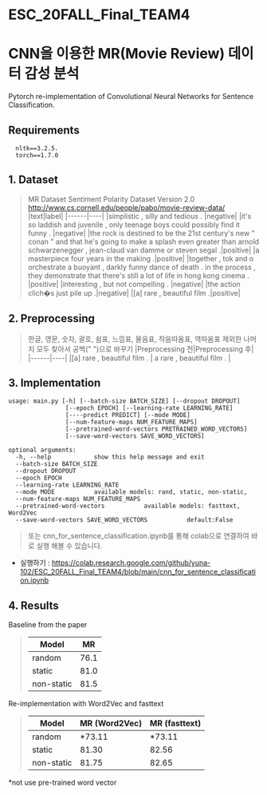 ESC_20FALL_Final_TEAM4
=======================
# CNN을 이용한 MR(Movie Review) 데이터 감성 분석
Pytorch re-implementation of Convolutional Neural Networks for Sentence Classification.

## Requirements

~~~
  nltk==3.2.5.
  torch==1.7.0
~~~

## 1. Dataset
> MR Dataset Sentiment Polarity Dataset Version 2.0  http://www.cs.cornell.edu/people/pabo/movie-review-data/
> |text|label|
> |------|----|
> |simplistic , silly and tedious .	|negative|
> |it's so laddish and juvenile , only teenage boys could possibly find it funny . |negative|
> |the rock is destined to be the 21st century's new " conan " and that he's going to make a splash even greater than arnold schwarzenegger , jean-claud van damme or steven segal .|positive|
> |a masterpiece four years in the making .|positive|
> |together , tok and o orchestrate a buoyant , darkly funny dance of death . in the process , they demonstrate that there's still a lot of life in hong kong cinema . |positive|
> |interesting , but not compelling . |negative|
> |the action clich�s just pile up .|negative|
> |[a] rare , beautiful film .|positive|


## 2. Preprocessing
> 한글, 영문, 숫자, 괄호, 쉼표, 느낌표, 물음표, 작음따옴표, 역따옴표 제외한 나머지 모두 찾아서 공백(" ")으로 바꾸기
> |Preprocessing 전|Preprocessing 후|
> |------|----|
> |[a] rare , beautiful film . | a rare , beautiful film . |


## 3. Implementation
 
    usage: main.py [-h] [--batch-size BATCH_SIZE] [--dropout DROPOUT] 
                    [--epoch EPOCH] [--learning-rate LEARNING_RATE]
                    [----predict PREDICT] [--mode MODE]
                    [--num-feature-maps NUM_FEATURE_MAPS]
                    [--pretrained-word-vectors PRETRAINED_WORD_VECTORS]
                    [--save-word-vectors SAVE_WORD_VECTORS]

    optional arguments:
      -h, --help            show this help message and exit
      --batch-size BATCH_SIZE
      --dropout DROPOUT
      --epoch EPOCH
      --learning-rate LEARNING_RATE
      --mode MODE           available models: rand, static, non-static,
      --num-feature-maps NUM_FEATURE_MAPS
      --pretrained-word-vectors           available models: fasttext, Word2Vec
      --save-word-vectors SAVE_WORD_VECTORS           default:False
      
> 또는 cnn_for_sentence_classification.ipynb를 통해 colab으로 연결하여 바로 실행 해볼 수 있습니다.
* 실행하기 : https://colab.research.google.com/github/yuna-102/ESC_20FALL_Final_TEAM4/blob/main/cnn_for_sentence_classification.ipynb

## 4. Results
Baseline from the paper

> | Model | MR | 
> | ----- | -- | 
> | random | 76.1 | 
> | static | 81.0 | 
> | non-static | 81.5 | 


Re-implementation with Word2Vec and fasttext

> | Model | MR (Word2Vec) | MR (fasttext) |
> | ----- | -- | -- | 
> | random | *73.11 | *73.11 | 
> | static | 81.30 | 82.56 | 
> | non-static | 81.75| 82.65 |

  *not use pre-trained word vector






